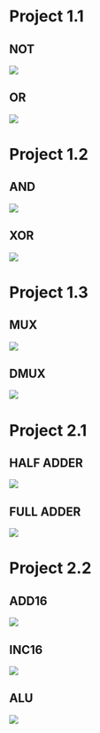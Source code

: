 # Project 1.1
## NOT
![](https://github.com/sjarunvenkat/nand2tetris/blob/main/Project%201.1/NOT.png)

## OR
![](https://github.com/sjarunvenkat/nand2tetris/blob/main/Project%201.1/OR.png)

# Project 1.2
## AND
![](https://github.com/sjarunvenkat/nand2tetris/blob/main/Project%201.2/AND.png)

## XOR
![](https://github.com/sjarunvenkat/nand2tetris/blob/main/Project%201.2/XOR.png)

# Project 1.3
## MUX
![](https://github.com/sjarunvenkat/nand2tetris/blob/main/Project%201.3/MUX.png)

## DMUX
![](https://github.com/sjarunvenkat/nand2tetris/blob/main/Project%201.3/DMUX.png)

# Project 2.1
## HALF ADDER
![](https://github.com/sjarunvenkat/nand2tetris/blob/main/Project%202.1/Half%20Adder.png)

## FULL ADDER
![](https://github.com/sjarunvenkat/nand2tetris/blob/main/Project%202.1/Full%20Adder.png)

# Project 2.2
## ADD16
![](https://github.com/sjarunvenkat/nand2tetris/blob/main/Project%202.2/ADD16.png)

## INC16
![](https://github.com/sjarunvenkat/nand2tetris/blob/main/Project%202.2/INC16.png)

## ALU
![](https://github.com/sjarunvenkat/nand2tetris/blob/main/Project%202.2/ALU.png)
